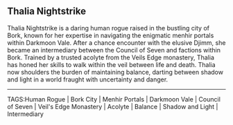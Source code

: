 ## Thalia Nightstrike

Thalia Nightstrike is a daring human rogue raised in the bustling city of Bork, known for her expertise in navigating the enigmatic menhir portals within Darkmoon Vale. After a chance encounter with the elusive Djimm, she became an intermediary between the Council of Seven and factions within Bork. Trained by a trusted acolyte from the Veils Edge monastery, Thalia has honed her skills to walk within the veil between life and death. Thalia now shoulders the burden of maintaining balance, darting between shadow and light in a world fraught with uncertainty and danger.



---

TAGS:Human Rogue | Bork City | Menhir Portals | Darkmoon Vale | Council of Seven | Veil's Edge Monastery | Acolyte | Balance | Shadow and Light | Intermediary
